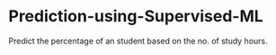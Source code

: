 # Prediction-using-Supervised-ML
Predict the percentage of an student based on the no. of study hours. 
